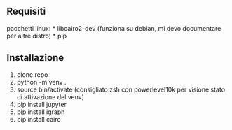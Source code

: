## Requisiti
pacchetti linux:
    * libcairo2-dev (funziona su debian, mi devo documentare per altre distro)
    * pip 
## Installazione
1. clone repo
2. python -m venv . 
3. source bin/activate (consigliato zsh con 
    powerlevel10k per visione stato di attivazione del venv)
4. pip install jupyter 
5. pip install igraph
6. pip install cairo
